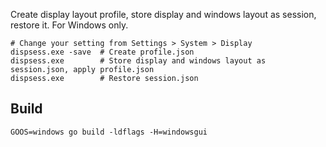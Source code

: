 Create display layout profile, store display and windows layout as session, restore it.
For Windows only.

```
# Change your setting from Settings > System > Display
dispsess.exe -save  # Create profile.json
dispsess.exe        # Store display and windows layout as session.json, apply profile.json
dispsess.exe        # Restore session.json
```

Build
------

```
GOOS=windows go build -ldflags -H=windowsgui
```
